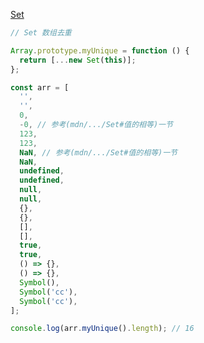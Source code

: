 [Set](https://developer.mozilla.org/zh-CN/docs/Web/JavaScript/Reference/Global_Objects/Set)



```javascript
// Set 数组去重

Array.prototype.myUnique = function () {
  return [...new Set(this)];
};

const arr = [
  '',
  '',
  0,
  -0, // 参考(mdn/.../Set#值的相等)一节
  123,
  123,
  NaN, // 参考(mdn/.../Set#值的相等)一节
  NaN,
  undefined,
  undefined,
  null,
  null,
  {},
  {},
  [],
  [],
  true,
  true,
  () => {},
  () => {},
  Symbol(),
  Symbol('cc'),
  Symbol('cc'),
];

console.log(arr.myUnique().length); // 16

```

